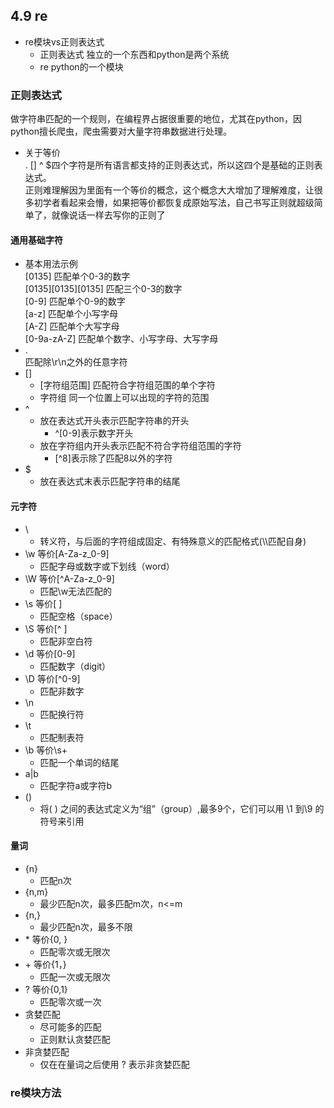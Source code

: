 ## 4.9 re
- re模块vs正则表达式  
	- 正则表达式 
		独立的一个东西和python是两个系统
	- re 
		python的一个模块

### 正则表达式
做字符串匹配的一个规则，在编程界占据很重要的地位，尤其在python，因python擅长爬虫，爬虫需要对大量字符串数据进行处理。  
- 关于等价   
. [] ^ $四个字符是所有语言都支持的正则表达式，所以这四个是基础的正则表达式。  
正则难理解因为里面有一个等价的概念，这个概念大大增加了理解难度，让很多初学者看起来会懵，如果把等价都恢复成原始写法，自己书写正则就超级简单了，就像说话一样去写你的正则了
#### 通用基础字符
- 基本用法示例  
	[0135] 匹配单个0-3的数字  
	[0135][0135][0135] 匹配三个0-3的数字  
	[0-9] 匹配单个0-9的数字  
	[a-z] 匹配单个小写字母  
	[A-Z] 匹配单个大写字母  
	[0-9a-zA-Z] 匹配单个数字、小写字母、大写字母  
- .  
匹配除\r\n之外的任意字符
- []  
	- [字符组范围]  匹配符合字符组范围的单个字符
	- 字符组  同一个位置上可以出现的字符的范围
- ^  
	- 放在表达式开头表示匹配字符串的开头
		- ^[0-9]表示数字开头
	- 放在字符组内开头表示匹配不符合字符组范围的字符
		- [^8]表示除了匹配8以外的字符
- $  
	- 放在表达式末表示匹配字符串的结尾

#### 元字符
- \  
	- 转义符，与后面的字符组成固定、有特殊意义的匹配格式(\\\\匹配自身)
- \w  等价[A-Za-z_0-9]  
	- 匹配字母或数字或下划线（word）
- \W  等价[^A-Za-z_0-9]  
	- 匹配\w无法匹配的
- \s  等价[ ]  
	- 匹配空格（space）
- \S  等价[^ ]  
	- 匹配非空白符
- \d  等价[0-9]  
	- 匹配数字（digit）
- \D  等价[^0-9]  
	- 匹配非数字
- \n    
	- 匹配换行符
- \t    
	- 匹配制表符
- \b  等价\s+  
	- 匹配一个单词的结尾
- a|b    
	- 匹配字符a或字符b
- ()    
	- 将(  ) 之间的表达式定义为“组”（group）,最多9个，它们可以用 \1 到\9 的符号来引用

#### 量词
- {n}
	- 匹配n次
- {n,m}
	- 最少匹配n次，最多匹配m次，n<=m
- {n,}  
	- 最少匹配n次，最多不限
- \*  等价{0, }  
	- 匹配零次或无限次
- \+  等价{1，}
	- 匹配一次或无限次
- ?	 等价{0,1}
	- 匹配零次或一次
- 贪婪匹配
	- 尽可能多的匹配
	- 正则默认贪婪匹配
- 非贪婪匹配
	- 仅在在量词之后使用 ? 表示非贪婪匹配

### re模块方法